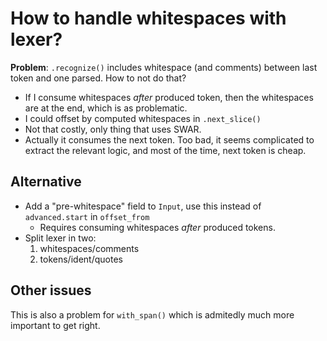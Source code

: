 # How to handle whitespaces with lexer?

**Problem**: `.recognize()` includes whitespace (and comments) between last
token and one parsed. How to not do that?

* If I consume whitespaces _after_ produced token, then the whitespaces are
  at the end, which is as problematic.
* I could offset by computed whitespaces in `.next_slice()`
* Not that costly, only thing that uses SWAR.
* Actually it consumes the next token. Too bad, it seems complicated to extract
  the relevant logic, and most of the time, next token is cheap.

## Alternative

- Add a "pre-whitespace" field to `Input`, use this instead of `advanced.start`
  in `offset_from`
  - Requires consuming whitespaces _after_ produced tokens.
- Split lexer in two:
  1. whitespaces/comments
  2. tokens/ident/quotes

## Other issues

This is also a problem for `with_span()` which is admitedly much more important
to get right.
